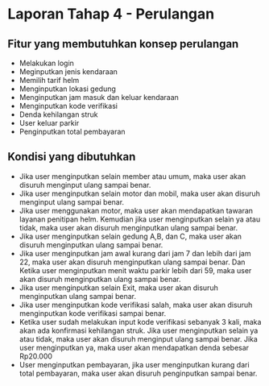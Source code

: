 # Laporan Tahap 4 - Perulangan

## Fitur yang membutuhkan konsep perulangan
-	Melakukan login 
-	Meginputkan jenis kendaraan 
-	Memilih tarif helm
-	Menginputkan lokasi gedung
-	Menginputkan jam masuk dan keluar kendaraan
-	Menginputkan kode verifikasi 
-	Denda kehilangan struk
-	User keluar parkir
-	Penginputkan total pembayaran

## Kondisi yang dibutuhkan 
-	Jika user menginputkan selain member atau umum, maka user akan disuruh menginput ulang sampai benar. 
-	Jika user menginputkan selain motor dan mobil, maka user akan disuruh menginput ulang sampai benar.
-	Jika user menggunakan motor, maka user akan mendapatkan tawaran layanan penitipan helm. Kemudian jika user menginputkan selain ya atau tidak, maka user akan disuruh menginputkan ulang sampai benar.
-	Jika user menginputkan selain gedung A,B, dan C, maka user akan disuruh menginputkan ulang sampai benar. 
-	Jika user menginputkan jam awal kurang dari jam 7 dan lebih dari jam 22, maka user akan disuruh menginputkan ulang sampai benar. Dan Ketika user menginputkan menit waktu parkir lebih dari 59, maka user akan disuruh menginputkan ulang sampai benar. 
-	Jika user menginputkan selain Exit, maka user akan disuruh menginputkan ulang sampai benar.
-	Jika user menginputkan kode verifikasi salah, maka user akan disuruh menginputkan kode verifikasi sampai benar. 
-	Ketika user sudah melakukan input kode verifikasi sebanyak 3 kali, maka akan ada konfirmasi kehilangan struk. Jika user menginputkan selain ya atau tidak, maka user akan disuruh menginput ulang sampai benar. Jika user menginputkan ya, maka user akan mendapatkan denda sebesar Rp20.000
-	User menginputkan pembayaran, jika user menginputkan kurang dari total pembayaran, maka user akan disuruh penginputkan sampai benar.
